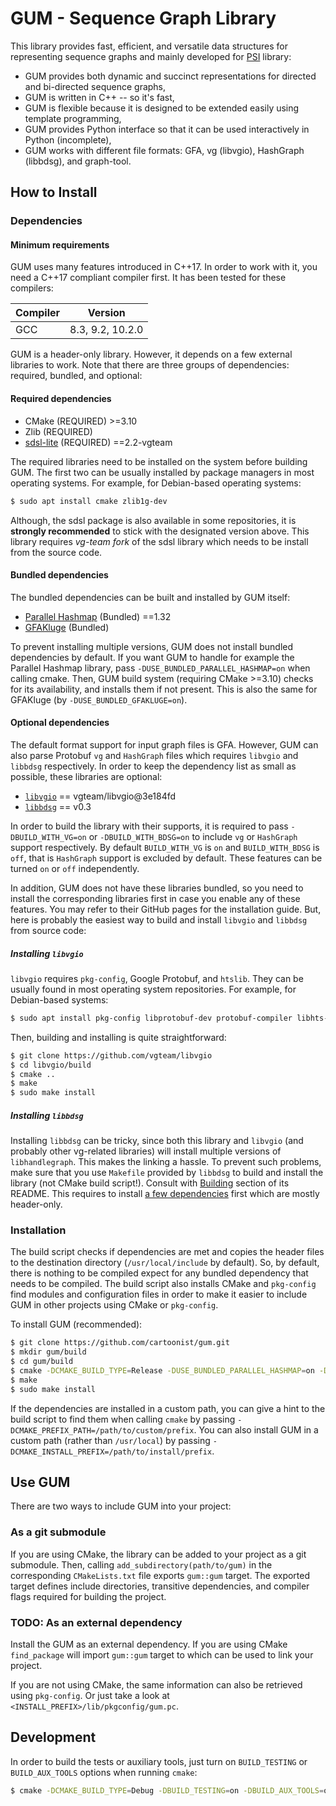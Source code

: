 GUM - Sequence Graph Library
============================

This library provides fast, efficient, and versatile data structures for
representing sequence graphs and mainly developed for
[PSI](https://github.com/cartoonist/psi) library:

- GUM provides both dynamic and succinct representations for directed and
  bi-directed sequence graphs,
- GUM is written in C++ -- so it's fast,
- GUM is flexible because it is designed to be extended easily using template
  programming,
- GUM provides Python interface so that it can be used interactively in Python
  (incomplete),
- GUM works with different file formats: GFA, vg (libvgio), HashGraph (libbdsg), and
  graph-tool.

How to Install
--------------

### Dependencies

#### Minimum requirements

GUM uses many features introduced in C++17. In order to work with it, you need a
C++17 compliant compiler first. It has been tested for these compilers:

| Compiler | Version          |
| -------- | ---------------- |
| GCC      | 8.3, 9.2, 10.2.0 |

GUM is a header-only library. However, it depends on a few external libraries to
work. Note that there are three groups of dependencies: required, bundled, and optional:

#### Required dependencies

- CMake (REQUIRED) >=3.10
- Zlib (REQUIRED)
- [sdsl-lite](https://github.com/vgteam/sdsl-lite/tree/v2.2-vgteam) (REQUIRED) ==2.2-vgteam

The required libraries need to be installed on the system before building GUM. The first
two can be usually installed by package managers in most operating systems. For example,
for Debian-based operating systems:

```bash
$ sudo apt install cmake zlib1g-dev
```

Although, the sdsl package is also available in some repositories, it is **strongly
recommended** to stick with the designated version above. This library requires _vg-team
fork_ of the sdsl library which needs to be install from the source code.

#### Bundled dependencies

The bundled dependencies can be built and installed by GUM itself:

- [Parallel Hashmap](https://github.com/greg7mdp/parallel-hashmap/tree/1.32) (Bundled) ==1.32
- [GFAKluge](https://github.com/edawson/gfakluge) (Bundled)

To prevent installing multiple versions, GUM does not install bundled dependencies by
default. If you want GUM to handle for example the Parallel Hashmap library, pass
`-DUSE_BUNDLED_PARALLEL_HASHMAP=on` when calling cmake. Then, GUM build system
(requiring CMake >=3.10) checks for its availability, and installs them if not present.
This is also the same for GFAKluge (by `-DUSE_BUNDLED_GFAKLUGE=on`).

#### Optional dependencies

The default format support for input graph files is GFA. However, GUM can also parse
Protobuf `vg` and `HashGraph` files which requires `libvgio` and `libbdsg` respectively.
In order to keep the dependency list as small as possible, these libraries are optional:

- [`libvgio`](https://github.com/vgteam/libvgio/tree/3e184fd29e116221aef6d32f297eab8257b6e2b9) == vgteam/libvgio@3e184fd
- [`libbdsg`](https://github.com/vgteam/libbdsg/tree/v0.3) == v0.3

In order to build the library with their supports, it is required to pass
`-DBUILD_WITH_VG=on` or `-DBUILD_WITH_BDSG=on` to include `vg` or `HashGraph` support
respectively. By default `BUILD_WITH_VG` is `on` and `BUILD_WITH_BDSG` is `off`, that is
`HashGraph` support is excluded by default. These features can be turned `on` or `off`
independently.

In addition, GUM does not have these libraries bundled, so you need to install the
corresponding libraries first in case you enable any of these features. You may refer to
their GitHub pages for the installation guide. But, here is probably the easiest way to
build and install `libvgio` and `libbdsg` from source code:

##### Installing `libvgio`

`libvgio` requires `pkg-config`, Google Protobuf, and `htslib`. They can be usually
found in most operating system repositories. For example, for Debian-based systems:

```bash
$ sudo apt install pkg-config libprotobuf-dev protobuf-compiler libhts-dev
```

Then, building and installing is quite straightforward:

```bash
$ git clone https://github.com/vgteam/libvgio
$ cd libvgio/build
$ cmake ..
$ make
$ sudo make install
```

##### Installing `libbdsg`

Installing `libbdsg` can be tricky, since both this library and `libvgio` (and probably
other vg-related libraries) will install multiple versions of `libhandlegraph`. This
makes the linking a hassle. To prevent such problems, make sure that you use `Makefile`
provided by `libbdsg` to build and install the library (not CMake build script!).
Consult with [Building](https://github.com/vgteam/libbdsg#building) section of its
README. This requires to install [a few
dependencies](https://github.com/vgteam/libbdsg#dependencies) first which are mostly
header-only.


### Installation

The build script checks if dependencies are met and copies the header files to
the destination directory (`/usr/local/include` by default). So, by default, there is
nothing to be compiled expect for any bundled dependency that needs to be compiled. The
build script also installs CMake and `pkg-config` find modules and configuration files
in order to make it easier to include GUM in other projects using CMake or `pkg-config`.

To install GUM (recommended):

```bash
$ git clone https://github.com/cartoonist/gum.git
$ mkdir gum/build
$ cd gum/build
$ cmake -DCMAKE_BUILD_TYPE=Release -DUSE_BUNDLED_PARALLEL_HASHMAP=on -DUSE_BUNDLED_GFAKLUGE=on ..
$ make
$ sudo make install
```

If the dependencies are installed in a custom path, you can give a hint to the build
script to find them when calling `cmake` by passing
`-DCMAKE_PREFIX_PATH=/path/to/custom/prefix`. You can also install GUM in a custom path
(rather than `/usr/local`) by passing `-DCMAKE_INSTALL_PREFIX=/path/to/install/prefix`.

Use GUM
-------

There are two ways to include GUM into your project:

### As a git submodule

If you are using CMake, the library can be added to your project as a git
submodule. Then, calling `add_subdirectory(path/to/gum)` in the corresponding
`CMakeLists.txt` file exports `gum::gum` target. The exported target defines
include directories, transitive dependencies, and compiler flags required for
building the project.


### TODO: As an external dependency

Install the GUM as an external dependency. If you are using CMake `find_package`
will import `gum::gum` target to which can be used to link your project.

If you are not using CMake, the same information can also be retrieved using
`pkg-config`. Or just take a look at `<INSTALL_PREFIX>/lib/pkgconfig/gum.pc`.

Development
-----------

In order to build the tests or auxiliary tools, just turn on `BUILD_TESTING` or
`BUILD_AUX_TOOLS` options when running `cmake`:

```bash
$ cmake -DCMAKE_BUILD_TYPE=Debug -DBUILD_TESTING=on -DBUILD_AUX_TOOLS=on ..
```
